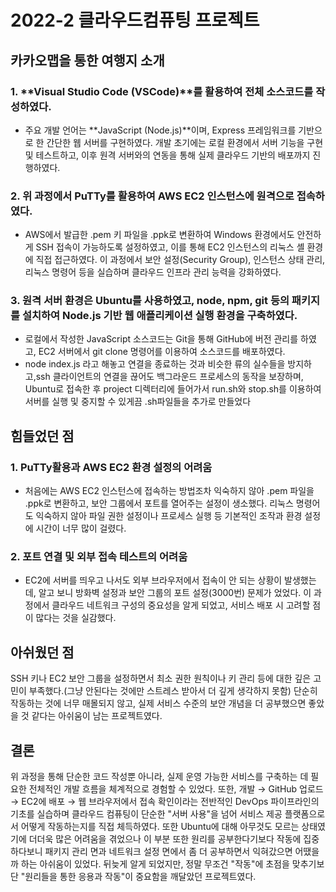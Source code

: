 # 2022-2 클라우드컴퓨팅 프로젝트
## 카카오맵을 통한 여행지 소개
### 1. **Visual Studio Code (VSCode)**를 활용하여 전체 소스코드를 작성하였다.
   - 주요 개발 언어는 **JavaScript (Node.js)**이며, Express 프레임워크를 기반으로 한 간단한 웹 서버를 구현하였다. 개발 초기에는 로컬 환경에서 서버 기능을 구현 및 테스트하고, 이후 원격 서버와의 연동을 통해 실제 클라우드 기반의 배포까지 진행하였다.
### 2. 위 과정에서 PuTTy를 활용하여 AWS EC2 인스턴스에 원격으로 접속하였다.
   - AWS에서 발급한 .pem 키 파일을 .ppk로 변환하여 Windows 환경에서도 안전하게 SSH 접속이 가능하도록 설정하였고, 이를 통해 EC2 인스턴스의 리눅스 셸 환경에 직접 접근하였다. 이 과정에서 보안 설정(Security Group), 인스턴스 상태 관리, 리눅스 명령어 등을 실습하며 클라우드 인프라 관리 능력을 강화하였다.
### 3. 원격 서버 환경은 Ubuntu를 사용하였고, node, npm, git 등의 패키지를 설치하여 Node.js 기반 웹 애플리케이션 실행 환경을 구축하였다.
   - 로컬에서 작성한 JavaScript 소스코드는 Git을 통해 GitHub에 버전 관리를 하였고, EC2 서버에서 git clone 명령어를 이용하여 소스코드를 배포하였다.
   - node index.js 라고 해놓고 연결을 종료하는 것과 비슷한 류의 실수들을 방지하고,ssh 클라이언트의 연결을 끊어도 백그라운드 프로세스의 동작을 보장하며, Ubuntu로 접속한 후 project 디렉터리에 들어가서 run.sh와 stop.sh를 이용하여 서버를 실행 및 중지할 수 있게끔 .sh파일들을 추가로 만들었다

## 힘들었던 점
### 1. PuTTy활용과 AWS EC2 환경 설정의 어려움
- 처음에는 AWS EC2 인스턴스에 접속하는 방법조차 익숙하지 않아 .pem 파일을 .ppk로 변환하고, 보안 그룹에서 포트를 열어주는 설정이 생소했다. 리눅스 명령어도 익숙하지 않아 파일 권한 설정이나 프로세스 실행 등 기본적인 조작과 환경 설정에 시간이 너무 많이 걸렸다.
### 2. 포트 연결 및 외부 접속 테스트의 어려움
- EC2에 서버를 띄우고 나서도 외부 브라우저에서 접속이 안 되는 상황이 발생했는데, 알고 보니 방화벽 설정과 보안 그룹의 포트 설정(3000번) 문제가 었었다. 이 과정에서 클라우드 네트워크 구성의 중요성을 알게 되었고, 서비스 배포 시 고려할 점이 많다는 것을 실감했다.

## 아쉬웠던 점
SSH 키나 EC2 보안 그룹을 설정하면서 최소 권한 원칙이나 키 관리 등에 대한 깊은 고민이 부족했다.(그냥 안된다는 것에만 스트레스 받아서 더 깊게 생각하지 못함) 단순히 작동하는 것에 너무 매몰되지 않고, 실제 서비스 수준의 보안 개념을 더 공부했으면 좋았을 것 같다는 아쉬움이 남는 프로젝트였다.


## 결론
위 과정을 통해 단순한 코드 작성뿐 아니라, 실제 운영 가능한 서비스를 구축하는 데 필요한 전체적인 개발 흐름을 체계적으로 경험할 수 있었다. 또한, 개발 → GitHub 업로드 → EC2에 배포 → 웹 브라우저에서 접속 확인이라는 전반적인 DevOps 파이프라인의 기초를 실습하며 클라우드 컴퓨팅이 단순한 "서버 사용"을 넘어 서비스 제공 플랫폼으로서 어떻게 작동하는지를 직접 체득하였다. 또한 Ubuntu에 대해 아무것도 모르는 상태였기에 더더욱 많은 어려움을 겪었으나 이 부분 또한 원리를 공부한다기보다 작동에 집중하다보니 패키지 관리 면과 네트워크 설정 면에서 좀 더 공부하면서 익혀갔으면 어땠을까 하는 아쉬움이 있었다. 뒤늦게 알게 되었지만, 정말 무조건 "작동"에 초점을 맞추기보단 "원리들을 통한 응용과 작동"이 중요함을 깨달았던 프로젝트였다.
